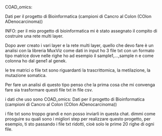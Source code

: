COAD_omics:

Dati per il progetto di Bioinformatica (campioni di Cancro al Colon (COlon ADenocarcinoma))


INFO:
per il mio progetto di bioinformatica mi è stato assegnato il compito di costruire una rete multi layer.

Dopo aver creato i vari layer e la rete multi layer, quello che devo fare è un analisi con la libreria MuxViz
come dati in input ho 3 file txt con un formato tipo matrice dove nelle righe ho ad esempio il sample1,...,sample n e come colonna ho dal gene1 al genek.

le tre matrici o file txt sono riguardanti la trascrittomica, la metilazione, la mutazione somatica.

Per fare un analisi di questo tipo penso che la prima cosa che mi convenga fare sia trasformare questi file txt in file csv.

i dati che uso sono COAD_omics:
Dati per il progetto di Bioinformatica (campioni di Cancro al Colon (COlon ADenocarcinoma))

i file txt sono troppo grandi e non posso inviarli in questa chat. dimmi come prosguire su quali sono i migliori step per realizzare questo progetto, per esempio, ti sto passando i file txt ridotti, cioè solo le prime 20 righe di ogni file.